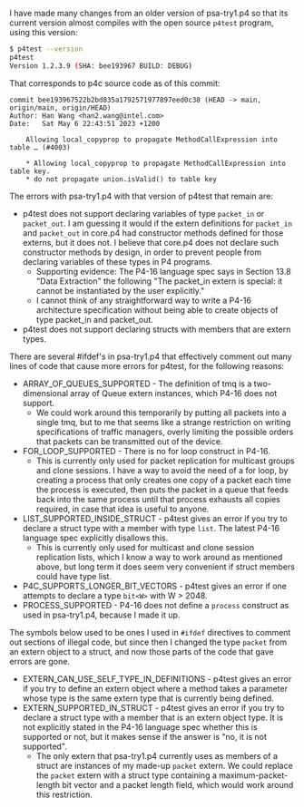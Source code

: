 I have made many changes from an older version of psa-try1.p4 so that
its current version almost compiles with the open source `p4test`
program, using this version:

```bash
$ p4test --version
p4test
Version 1.2.3.9 (SHA: bee193967 BUILD: DEBUG)
```

That corresponds to p4c source code as of this commit:

```
commit bee193967522b2bd835a1792571977897eed0c38 (HEAD -> main, origin/main, origin/HEAD)
Author: Han Wang <han2.wang@intel.com>
Date:   Sat May 6 22:43:51 2023 +1200

    Allowing local_copyprop to propagate MethodCallExpression into table … (#4003)
    
    * Allowing local_copyprop to propagate MethodCallExpression into table key.
    * do not propagate union.isValid() to table key
```

The errors with psa-try1.p4 with that version of p4test that remain are:

+ p4test does not support declaring variables of type `packet_in` or
  `packet_out`.  I am guessing it would if the extern definitions for
  `packet_in` and `packet_out` in core.p4 had constructor methods
  defined for those externs, but it does not.  I believe that core.p4
  does not declare such constructor methods by design, in order to
  prevent people from declaring variables of these types in P4
  programs.
  + Supporting evidence: The P4-16 language spec says in Section 13.8
    "Data Extraction" the following "The packet_in extern is special:
    it cannot be instantiated by the user explicitly."
  + I cannot think of any straightforward way to write a P4-16
    architecture specification without being able to create objects of
    type packet_in and packet_out.
+ p4test does not support declaring structs with members that are
  extern types.

There are several #ifdef's in psa-try1.p4 that effectively comment out
many lines of code that cause more errors for p4test, for the
following reasons:

+ ARRAY_OF_QUEUES_SUPPORTED - The definition of tmq is a
  two-dimensional array of Queue extern instances, which P4-16 does
  not support.
  + We could work around this temporarily by putting all packets into
    a single tmq, but to me that seems like a strange restriction on
    writing specifications of traffic managers, overly limiting the
    possible orders that packets can be transmitted out of the device.
+ FOR_LOOP_SUPPORTED - There is no for loop construct in P4-16.
  + This is currently only used for packet replication for multicast
    groups and clone sessions.  I have a way to avoid the need of a
    for loop, by creating a process that only creates one copy of a
    packet each time the process is executed, then puts the packet in
    a queue that feeds back into the same process until that process
    exhausts all copies required, in case that idea is useful to
    anyone.
+ LIST_SUPPORTED_INSIDE_STRUCT - p4test gives an error if you try to
  declare a struct type with a member with type `list`.  The latest
  P4-16 language spec explicitly disallows this.
  + This is currently only used for multicast and clone session
    replication lists, which I know a way to work around as mentioned
    above, but long term it does seem very convenient if struct
    members could have type list.
+ P4C_SUPPORTS_LONGER_BIT_VECTORS - p4test gives an error if one
  attempts to declare a type `bit<W>` with W > 2048.
+ PROCESS_SUPPORTED - P4-16 does not define a `process` construct as
  used in psa-try1.p4, because I made it up.


The symbols below used to be ones I used in `#ifdef` directives to
comment out sections of illegal code, but since then I changed the
type `packet` from an extern object to a struct, and now those parts
of the code that gave errors are gone.

+ EXTERN_CAN_USE_SELF_TYPE_IN_DEFINITIONS - p4test gives an error if
  you try to define an extern object where a method takes a parameter
  whose type is the same extern type that is currently being defined.
+ EXTERN_SUPPORTED_IN_STRUCT - p4test gives an error if you try to
  declare a struct type with a member that is an extern object type.
  It is not explicitly stated in the P4-16 language spec whether this
  is supported or not, but it makes sense if the answer is "no, it is
  not supported".
  + The only extern that psa-try1.p4 currently uses as members of a
    struct are instances of my made-up `packet` extern.  We could
    replace the `packet` extern with a struct type containing a
    maximum-packet-length bit vector and a packet length field, which
    would work around this restriction.

